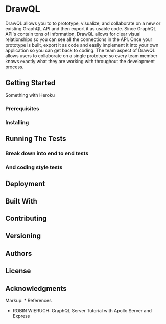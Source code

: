 # DrawQL

DrawQL allows you to to prototype, visualize, and collaborate on a new or existing GraphQL API and then export it as usable code. Since GraphQL API's contain tons of information, DrawQL allows for clear visual relationships so you can see all the connections in the API. Once your prototype is built, export it as code and easily implement it into your own application so you can get back to coding. The team aspect of DrawQL allows users to collaborate on a single prototype so every team member knows exactly what they are working with throughout the development process.


## Getting Started
Something with Heroku

### Prerequisites

### Installing

## Running The Tests

### Break down into end to end tests

### And coding style tests

## Deployment

## Built With

## Contributing

## Versioning

## Authors


## License

## Acknowledgments
Markup: * References
  * ROBIN WIERUCH: GraphQL Server Tutorial with Apollo Server and Express




